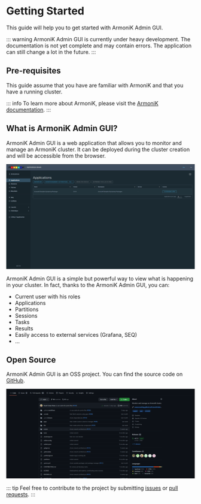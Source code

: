 # Getting Started

This guide will help you to get started with ArmoniK Admin GUI.

::: warning
ArmoniK Admin GUI is currently under heavy development. The documentation is not yet complete and may contain errors. The application can still change a lot in the future.
:::

## Pre-requisites

This guide assume that you have are familiar with ArmoniK and that you have a running cluster.

::: info
To learn more about ArmoniK, please visit the [ArmoniK documentation](https://aneoconsulting.github.io/ArmoniK/).
:::

## What is ArmoniK Admin GUI?

ArmoniK Admin GUI is a web application that allows you to monitor and manage an ArmoniK cluster. It can be deployed during the cluster creation and will be accessible from the browser.

![ArmoniK Admin GUI](../assets/images/ArmoniK_Admin_GUI.png)

ArmoniK Admin GUI is a simple but powerful way to view what is happening in your cluster. In fact, thanks to the ArmoniK Admin GUI, you can:

- Current user with his roles
- Applications
- Partitions
- Sessions
- Tasks
- Results
- Easily access to external services (Grafana, SEQ)
- ...

## Open Source

ArmoniK Admin GUI is an OSS project. You can find the source code on [GitHub](https://github.com/aneoconsulting/ArmoniK.Admin.GUI).

![GitHub](../assets/images/GitHub.png)

::: tip
Feel free to contribute to the project by submitting [issues](https://github.com/aneoconsulting/ArmoniK.Admin.GUI/issues) or [pull requests](https://github.com/aneoconsulting/ArmoniK.Admin.GUI/pulls).
:::

